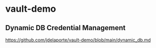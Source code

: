 # vault-demo

## Dynamic DB Credential Management
https://github.com/jdelaporte/vault-demo/blob/main/dynamic_db.md

